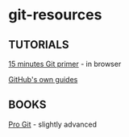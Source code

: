 # git-resources

## TUTORIALS
[15 minutes Git primer](https://try.github.io/levels/1/challenges/1) - in browser

[GitHub's own guides](https://guides.github.com/)


## BOOKS
[Pro Git](https://git-scm.com/book/en/v2) - slightly advanced

